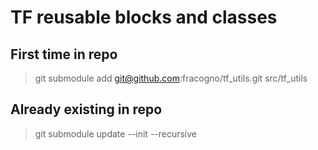 # TF reusable blocks and classes

## First time in repo
> git submodule add git@github.com:fracogno/tf_utils.git src/tf_utils

## Already existing in repo
> git submodule update --init --recursive

